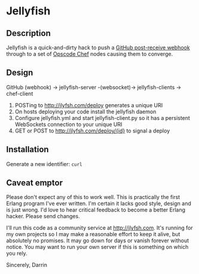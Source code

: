 # Jellyfish

## Description

Jellyfish is a quick-and-dirty hack to push a [GitHub post-receive
webhook](http://help.github.com/post-receive-hooks/) through to a set
of [Opscode Chef](http://opscode.com/chef/) nodes causing them to
converge.

## Design

GitHub (webhook) ->
  jellyfish-server -(websocket)->
    jellyfish-clients -> chef-client

1. POSTing to http://jlyfsh.com/deploy generates a unique URI
2. On hosts deploying your code install the jellyfish daemon
3. Configure jellyfish.yml and start jellyfish-client.py so it has a
persistent WebSockets connection to your unique URI
4. GET or POST to http://jlyfsh.com/deploy/{id} to signal a deploy

## Installation

Generate a new identifier: `curl `

## Caveat emptor

Please don't expect any of this to work well. This is practically the
first Erlang program I've ever written. I'm certain it lacks good
style, design and is just wrong. I'd love to hear critical feedback to
become a better Erlang hacker. Please send changes.

I'll run this code as a community service at http://jlyfsh.com. It's
running for my own projects so I may make a reasonable effort to keep
it alive, but absolutely no promises. It may go down for days or
vanish forever without notice. You may want to run your own server if
this is something on which you rely.

Sincerely,
Darrin
